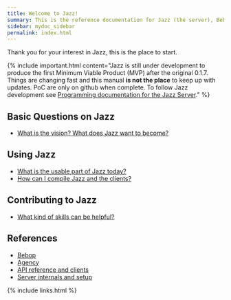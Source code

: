 ```yaml
---
title: Welcome to Jazz!
summary: This is the reference documentation for Jazz (the server), Bebop (the language), the Jazz API and core Docker images.
sidebar: mydoc_sidebar
permalink: index.html
---
```


Thank you for your interest in Jazz, this is the place to start.

{% include important.html content="Jazz is still under development to produce the first Minimum Viable Product (MVP) after the original 0.1.7.
Things are changing fast and this manual **is not the place** to keep up with updates. PoC are only on github when complete. To follow Jazz development see [Programming documentation for the Jazz Server](https://kaalam.github.io/develop_jazz02/index.html)." %}

## Basic Questions on Jazz

* [What is the vision? What does Jazz want to become?](vision_intro_page.html)

## Using Jazz

* [What is the usable part of Jazz today?](using_jazz_today.html)
* [How can I compile Jazz and the clients?](using_compile_jazz.html)

## Contributing to Jazz

* [What kind of skills can be helpful?](contributing_welcome_all.html)

## References

* [Bebop](bop_elements.html)
* [Agency](agency_elements.html)
* [API reference and clients](api_ref_elements.html)
* [Server internals and setup](reference_server_setup.html)

{% include links.html %}
